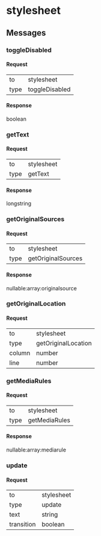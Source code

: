 
# stylesheet #

## Messages ##

### toggleDisabled ###

#### Request ####

<table>

<tr>
<td>to</td>
<td>stylesheet</td>
</tr>

<tr>
<td>type</td>
<td>toggleDisabled</td>
</tr>

</table>

#### Response ####
boolean

### getText ###

#### Request ####

<table>

<tr>
<td>to</td>
<td>stylesheet</td>
</tr>

<tr>
<td>type</td>
<td>getText</td>
</tr>

</table>

#### Response ####
longstring

### getOriginalSources ###

#### Request ####

<table>

<tr>
<td>to</td>
<td>stylesheet</td>
</tr>

<tr>
<td>type</td>
<td>getOriginalSources</td>
</tr>

</table>

#### Response ####
nullable:array:originalsource

### getOriginalLocation ###

#### Request ####

<table>

<tr>
<td>to</td>
<td>stylesheet</td>
</tr>

<tr>
<td>type</td>
<td>getOriginalLocation</td>
</tr>

<tr>
<td>column</td>
<td>number</td>
</tr>

<tr>
<td>line</td>
<td>number</td>
</tr>

</table>

### getMediaRules ###

#### Request ####

<table>

<tr>
<td>to</td>
<td>stylesheet</td>
</tr>

<tr>
<td>type</td>
<td>getMediaRules</td>
</tr>

</table>

#### Response ####
nullable:array:mediarule

### update ###

#### Request ####

<table>

<tr>
<td>to</td>
<td>stylesheet</td>
</tr>

<tr>
<td>type</td>
<td>update</td>
</tr>

<tr>
<td>text</td>
<td>string</td>
</tr>

<tr>
<td>transition</td>
<td>boolean</td>
</tr>

</table>
